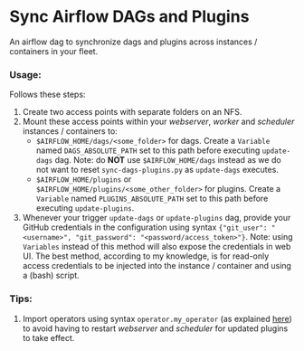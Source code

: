 # Sync Airflow DAGs and Plugins
An airflow dag to synchronize dags and plugins across instances / containers in your fleet.

### Usage:
Follows these steps:
1. Create two access points with separate folders on an NFS.
2. Mount these access points within your _webserver_, _worker_ and _scheduler_ instances / containers to:
    - `$AIRFLOW_HOME/dags/<some_folder>` for dags. Create a `Variable` named `DAGS_ABSOLUTE_PATH` set to this path before executing `update-dags` dag.
    Note: do **NOT** use `$AIRFLOW_HOME/dags` instead as we do not want to reset `sync-dags-plugins.py` as `update-dags` executes.
    - `$AIRFLOW_HOME/plugins` or `$AIRFLOW_HOME/plugins/<some_other_folder>` for plugins. Create a `Variable` named `PLUGINS_ABSOLUTE_PATH` set to this path before executing `update-plugins`.
3. Whenever your trigger `update-dags` or `update-plugins` dag, provide your GitHub credentials in the configuration using syntax `{"git_user": "<username>", "git_password": "<password/access_token>"}`.
Note: using `Variables` instead of this method will also expose the credentials in web UI. The best method, according to my knowledge, is for read-only access credentials to be injected into the instance / container and using a (bash) script.

### Tips:
1. Import operators using syntax `operator.my_operator` (as explained [here](https://www.astronomer.io/guides/airflow-importing-custom-hooks-operators/)) to avoid having to restart _webserver_ and _scheduler_ for updated plugins to take effect.
